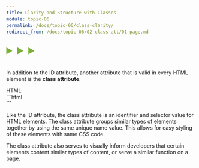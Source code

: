 ```yaml
---
title: Clarity and Structure with Classes
module: topic-06
permalink: /docs/topic-06/class-clarity/
redirect_from: /docs/topic-06/02-class-att/01-page.md
---
```


<img src="./../../../img/arrow-divider.svg" style="width: 75px; border: none; margin: 0px 0 20px 0" />

In addition to the ID attribute, another attribute that is valid in every HTML element is the **class attribute**.

<div id="code-heading">HTML</div>
```html
<div id="a-unique-id" class="a-unique-class-name">
  <!-- Content -->
</div>
```

Like the ID attribute, the class attribute is an identifier and selector value for HTML elements. The class attribute groups similar types of elements together by using the same unique name value. This allows for easy styling of these elements with same CSS code.

The class attribute also serves to visually inform developers that certain elements content similar types of content, or serve a similar function on a page.
